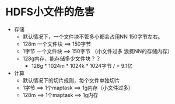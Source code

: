 # HDFS小文件的危害



-   存储
    -   默认情况下，一个文件块不管多小都会占用NN 150字节左右。
    -   128m    一个文件块   ==>   150字节
    -   1字节    一个文件块   ==>   150字节     （小文件过多 浪费NN的存储内存）
    -   128g内存，能存储多少文件块？？
        -   128g * 1024m * 1024k * 1024字节 / = 9.1亿
-   计算
    -   默认情况下的切片规则，每个文件单独切片
    -   1字节  ==> 1个maptask  ==> 1g内存（小文件过多）
    -   128m  ==> 1个maptask  ==> 1g内存